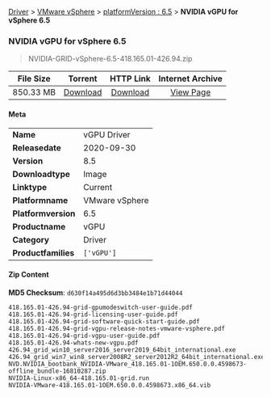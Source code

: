 
[Driver](/README.md)  >  [VMware vSphere](/index/Driver/VMware_vSphere.md)  >  [platformVersion : 6.5](/index/Driver/VMware_vSphere/6.5.md)  >  **NVIDIA vGPU for vSphere 6.5**


###    NVIDIA vGPU for vSphere 6.5

> NVIDIA-GRID-vSphere-6.5-418.165.01-426.94.zip   


| **File Size** | **Torrent**  | **HTTP Link** | **Internet Archive** |
|:-------------:|:------------:|:-------------:|:--------------------:|
| 850.33 MB |  [Download](https://archive.org/download/nvgpu_NVIDIA-GRID-vSphere-6.5-418.165.01-426.94.zip_u4vudr4e/nvgpu_NVIDIA-GRID-vSphere-6.5-418.165.01-426.94.zip_u4vudr4e_archive.torrent)       | [Download](https://archive.org/compress/nvgpu_NVIDIA-GRID-vSphere-6.5-418.165.01-426.94.zip_u4vudr4e) | [View Page](https://archive.org/details/nvgpu_NVIDIA-GRID-vSphere-6.5-418.165.01-426.94.zip_u4vudr4e)       |

#### Meta

<table>
<tr><td><strong>Name</strong></td><td>vGPU Driver</td></tr>
<tr><td><strong>Releasedate</strong></td><td>2020-09-30</td></tr>
<tr><td><strong>Version</strong></td><td>8.5</td></tr>
<tr><td><strong>Downloadtype</strong></td><td>Image</td></tr>
<tr><td><strong>Linktype</strong></td><td>Current</td></tr>
<tr><td><strong>Platformname</strong></td><td>VMware vSphere</td></tr>
<tr><td><strong>Platformversion</strong></td><td>6.5</td></tr>
<tr><td><strong>Productname</strong></td><td>vGPU</td></tr>
<tr><td><strong>Category</strong></td><td>Driver</td></tr>
<tr><td><strong>Productfamilies</strong></td><td><code>['vGPU']</code></td></tr>
</table>

#### Zip Content

**MD5 Checksum**: `d630f14a495d6d3bb3484e1b71d44044`

```text
418.165.01-426.94-grid-gpumodeswitch-user-guide.pdf
418.165.01-426.94-grid-licensing-user-guide.pdf
418.165.01-426.94-grid-software-quick-start-guide.pdf
418.165.01-426.94-grid-vgpu-release-notes-vmware-vsphere.pdf
418.165.01-426.94-grid-vgpu-user-guide.pdf
418.165.01-426.94-whats-new-vgpu.pdf
426.94_grid_win10_server2016_server2019_64bit_international.exe
426.94_grid_win7_win8_server2008R2_server2012R2_64bit_international.exe
NVD.NVIDIA_bootbank_NVIDIA-VMware_418.165.01-1OEM.650.0.0.4598673-offline_bundle-16810287.zip
NVIDIA-Linux-x86_64-418.165.01-grid.run
NVIDIA-VMware-418.165.01-1OEM.650.0.0.4598673.x86_64.vib
```